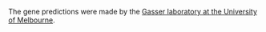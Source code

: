 [//]: # (Created by ./bin/manage_files.pl from ./species/Trichinella_pseudospiralis/ISS13PRJNA257433/Trichinella_pseudospiralis_ISS13PRJNA257433.annotation.html on Mon Jul  6 10:05:55 2020)
The gene predictions were made by the [Gasser laboratory at the University of Melbourne](http://www.gasserlab.org/).
